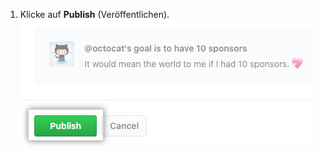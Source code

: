 1. Klicke auf **Publish** (Veröffentlichen). ![Schaltfläche zum Veröffentlichen](/assets/images/help/sponsors/publish-goal-button.png)